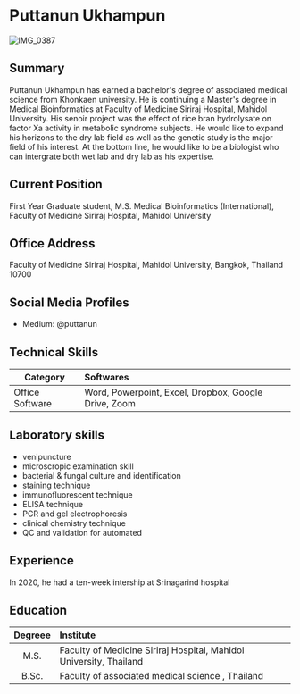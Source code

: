 # Puttanun  Ukhampun

![IMG_0387](studentphoto.jpg)

## Summary
Puttanun Ukhampun has earned a bachelor's degree of associated medical science from Khonkaen university. He is continuing a Master's degree in Medical Bioinformatics at Faculty of Medicine Siriraj Hospital, Mahidol University. 
His senoir project was the effect of rice bran hydrolysate on factor Xa activity in metabolic syndrome subjects. He would like to expand his horizons to the dry lab field as well as the genetic study is the major field of his interest.
At the bottom line, he would like to be a biologist who can intergrate both wet lab and dry lab as his expertise. 


## Current Position
First Year Graduate student, M.S. Medical Bioinformatics (International), Faculty of Medicine Siriraj Hospital, Mahidol University

## Office Address
Faculty of Medicine Siriraj Hospital, Mahidol University, Bangkok, Thailand 10700

## Social Media Profiles
- Medium: @puttanun

## Technical Skills

| Category | Softwares |
|----------|:----------|
|Office Software| Word, Powerpoint, Excel, Dropbox, Google Drive, Zoom |

## Laboratory skills
- venipuncture
- microscropic examination skill
- bacterial & fungal culture and identification
- staining technique 
- immunofluorescent technique
- ELISA technique
- PCR and gel electrophoresis
- clinical chemistry technique
- QC and validation for automated 



## Experience      
In 2020, he had a ten-week intership at Srinagarind hospital 


## Education

| Degreee | Institute |
|:---------:|:-----------|
|  M.S. | Faculty of Medicine Siriraj Hospital, Mahidol University, Thailand |
| B.Sc. | Faculty of associated medical science , Thailand |
